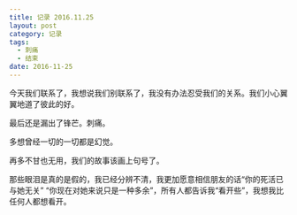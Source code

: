 ```yaml
---
title: 记录 2016.11.25
layout: post
category: 记录
tags:
  - 刺痛
  - 结束
date: 2016-11-25
---
```


今天我们联系了，我想说我们别联系了，我没有办法忍受我们的关系。我们小心翼翼地道了彼此的好。

最后还是漏出了锋芒。刺痛。

多想曾经一切的一切都是幻觉。

再多不甘也无用，我们的故事该画上句号了。

那些眼泪是真的是假的，我已经分辨不清，我更加愿意相信朋友的话“你的死活已与她无关” “你现在对她来说只是一种多余”，所有人都告诉我“看开些”，我想我比任何人都想看开。

